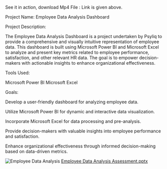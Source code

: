 See it in action, download Mp4 File : Link is given above.

Project Name: Employee Data Analysis Dashboard

Project Description:

The Employee Data Analysis Dashboard is a project undertaken by Psyliq to provide a comprehensive and visually intuitive representation of employee data. This dashboard is built using Microsoft Power BI and Microsoft Excel to analyze and present key metrics related to employee performance, satisfaction, and other relevant HR data. The goal is to empower decision-makers with actionable insights to enhance organizational effectiveness.

Tools Used:

Microsoft Power BI
Microsoft Excel

Goals:

Develop a user-friendly dashboard for analyzing employee data.

Utilize Microsoft Power BI for dynamic and interactive data visualization.

Incorporate Microsoft Excel for data processing and pre-analysis.

Provide decision-makers with valuable insights into employee performance and satisfaction.

Enhance organizational effectiveness through informed decision-making based on data-driven metrics.

![Employee Data Analysis](https://github.com/Khushbooo123/Employee-Data-Analysis-Dashboard/assets/52238176/997a8515-9623-4f97-973a-02541ea022fb)
[Employee Data Analysis Assessment.pptx](https://github.com/Khushbooo123/Employee-Data-Analysis-Dashboard/files/14222500/Employee.Data.Analysis.Assessment.pptx)

